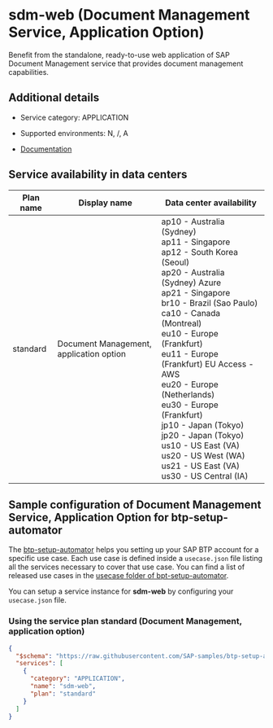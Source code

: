 # sdm-web (Document Management Service, Application Option)

Benefit from the standalone, ready-to-use web application of SAP Document Management service that provides document management capabilities.

## Additional details
- Service category: APPLICATION
- Supported environments: N, /, A

- [Documentation](https://help.sap.com/viewer/p/DOCUMENT_MANAGEMENT)

## Service availability in data centers

| Plan name | Display name | Data center availability  |
|------|----------------|---------------------------|
|  standard  |  Document Management, application option  | ap10 - Australia (Sydney)<br> ap11 - Singapore<br> ap12 - South Korea (Seoul)<br> ap20 - Australia (Sydney) Azure<br> ap21 - Singapore<br> br10 - Brazil (Sao Paulo)<br> ca10 - Canada (Montreal)<br> eu10 - Europe (Frankfurt)<br> eu11 - Europe (Frankfurt) EU Access - AWS<br> eu20 - Europe (Netherlands)<br> eu30 - Europe (Frankfurt)<br> jp10 - Japan (Tokyo)<br> jp20 - Japan (Tokyo)<br> us10 - US East (VA)<br> us20 - US West (WA)<br> us21 - US East (VA)<br> us30 - US Central (IA)  |

## Sample configuration of **Document Management Service, Application Option** for btp-setup-automator

The [btp-setup-automator](https://github.com/SAP-samples/btp-setup-automator) helps you setting up your SAP BTP account for a specific use case. Each use case is defined inside a `usecase.json` file listing all the services necessary to cover that use case. You can find a list of released use cases in the [usecase folder of bpt-setup-automator](https://github.com/SAP-samples/btp-setup-automator/tree/main/usecases).

You can setup a service instance for **sdm-web** by configuring your `usecase.json` file.

### Using the service plan **standard** (Document Management, application option)

```json
{
  "$schema": "https://raw.githubusercontent.com/SAP-samples/btp-setup-automator/main/libs/btpsa-usecase.json",
  "services": [
    {
      "category": "APPLICATION",
      "name": "sdm-web",
      "plan": "standard"
    }
  ]
}
```
